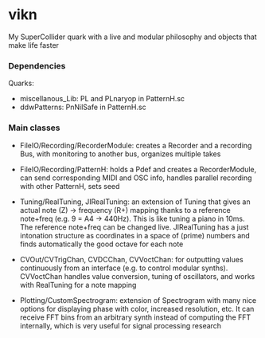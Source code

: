 # vikn
 My SuperCollider quark with a live and modular philosophy and objects that make life faster
 
### Dependencies
Quarks:
- miscellanous_Lib: PL and PLnaryop in PatternH.sc
- ddwPatterns: PnNilSafe in PatternH.sc
 
### Main classes
- FileIO/Recording/RecorderModule: creates a Recorder and a recording Bus, with monitoring to another bus, organizes multiple takes

- FileIO/Recording/PatternH: holds a Pdef and creates a RecorderModule, can send corresponding MIDI and OSC info, handles parallel recording with other PatternH, sets seed

- Tuning/RealTuning, JIRealTuning: an extension of Tuning that gives an actual note (Z) -> frequency (R+) mapping thanks to a reference note+freq (e.g. 9 = A4 -> 440Hz). This is like tuning a piano in 10ms. The reference note+freq can be changed live. JIRealTuning has a just intonation structure as coordinates in a space of (prime) numbers and finds automatically the good octave for each note

- CVOut/CVTrigChan, CVDCChan, CVVoctChan: for outputting values continuously from an interface (e.g. to control modular synths). CVVoctChan handles value conversion, tuning of oscillators, and works with RealTuning for a note mapping

- Plotting/CustomSpectrogram: extension of Spectrogram with many nice options for displaying phase with color, increased resolution, etc. It can receive FFT bins from an arbitrary synth instead of computing the FFT internally, which is very useful for signal processing research
